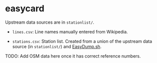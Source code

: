 # easycard

Upstream data sources are in `stationlist/`.

* `lines.csv`: Line names manually entered from Wikipedia.

* `stations.csv`: Station list. Created from a union of the upstream data source (in `stationlist/`) and [EasyDump.sh](http://www.fuzzysecurity.com/scripts/15.html).

TODO: Add OSM data here once it has correct reference numbers.
